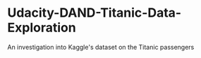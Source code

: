 # Udacity-DAND-Titanic-Data-Exploration
An investigation into Kaggle's dataset on the Titanic passengers 
